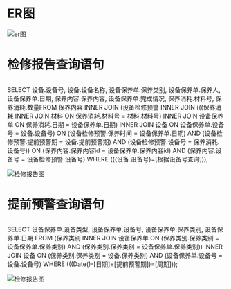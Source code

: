 # ER图 
![er图](https://github.com/09143520/guanlixx/blob/master/图片/ER图.png)

# 检修报告查询语句
##
SELECT 设备.设备号, 设备.设备名称, 设备保养单.保养类别, 设备保养单.保养人, 设备保养单.日期, 保养内容.保养内容, 设备保养单.完成情况, 保养消耗.材料号, 保养消耗.数量FROM 保养内容 INNER JOIN (设备检修预警 INNER JOIN (((保养消耗 INNER JOIN 材料 ON 保养消耗.材料号 = 材料.材料号) INNER JOIN 设备保养单 ON 保养消耗.日期 = 设备保养单.日期) INNER JOIN 设备 ON 设备保养单.设备号 = 设备.设备号) ON (设备检修预警.保养时间 = 设备保养单.日期) AND (设备检修预警.提前预警期 = 设备.提前预警期) AND (设备检修预警.设备号 = 保养消耗.设备号)) ON (保养内容.保养内容id = 设备保养单.保养内容id) AND (保养内容.设备号 = 设备检修预警.设备号)
WHERE (((设备.设备号)=[根据设备号查询]));

![检修报告图](https://github.com/09143520/guanlixx/blob/master/图片/检修报告查询.png)

# 提前预警查询语句
##
SELECT 设备保养单.设备类型, 设备保养单.设备号, 设备保养单.保养类别, 设备保养单.日期
FROM (保养类别 INNER JOIN 设备保养单 ON (保养类别.保养类别 = 设备保养单.保养类别) AND (保养类别.保养类别 = 设备保养单.保养类别)) INNER JOIN 设备 ON (保养类别.保养类别 = 设备.保养类别) AND (设备保养单.设备号 = 设备.设备号)
WHERE (((Date()-[日期]+[提前预警期])=[周期]));

![检修报告图](https://github.com/09143520/guanlixx/blob/master/图片/检修报告查询.png)

